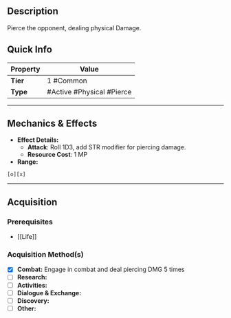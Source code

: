 ## Description
 Pierce the opponent, dealing physical Damage.

## Quick Info
| Property | Value                     |
| -------- | ------------------------- |
| **Tier** | 1 #Common                 |
| **Type** | #Active #Physical #Pierce  |

---

## Mechanics & Effects
- **Effect Details:**
    - **Attack**: Roll 1D3, add STR modifier for piercing damage.
    - **Resource Cost**: 1 MP
- **Range:**
```
[o][x]
```

---

## Acquisition
### Prerequisites
- [[Life]]

### Acquisition Method(s)
- [x] **Combat:** Engage in combat and deal piercing DMG 5 times 
- [ ] **Research:** 
- [ ] **Activities:** 
- [ ] **Dialogue & Exchange:** 
- [ ] **Discovery:** 
- [ ] **Other:** 
